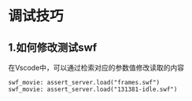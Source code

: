 # 调试技巧
## 1.如何修改测试swf
在Vscode中，可以通过检索对应的参数值修改读取的内容

```
swf_movie: assert_server.load("frames.swf")
swf_movie: assert_server.load("131381-idle.swf")
```